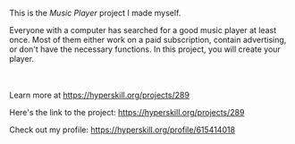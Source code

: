 This is the *Music Player* project I made myself.


<p>Everyone with a computer has searched for a good music player at least once. Most of them either work on a paid subscription, contain advertising, or don't have the necessary functions. In this project, you will create your player.</p><br/><br/>Learn more at <a href="https://hyperskill.org/projects/289?utm_source=ide&utm_medium=ide&utm_campaign=ide&utm_content=project-card">https://hyperskill.org/projects/289</a>

Here's the link to the project: https://hyperskill.org/projects/289

Check out my profile: https://hyperskill.org/profile/615414018